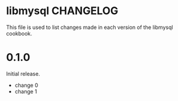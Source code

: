 # libmysql CHANGELOG

This file is used to list changes made in each version of the libmysql cookbook.

# 0.1.0

Initial release.

- change 0
- change 1

